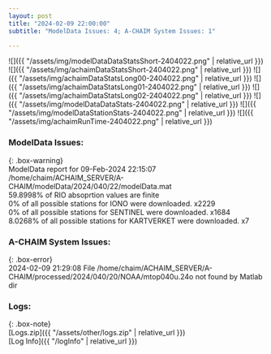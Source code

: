 ```yaml
---
layout: post
title: "2024-02-09 22:00:00"
subtitle: "ModelData Issues: 4; A-CHAIM System Issues: 1"

---
```


![]({{ "/assets/img/modelDataDataStatsShort-2404022.png" | relative_url }})
![]({{ "/assets/img/achaimDataStatsShort-2404022.png" | relative_url }})
![]({{ "/assets/img/achaimDataStatsLong00-2404022.png" | relative_url }})
![]({{ "/assets/img/achaimDataStatsLong01-2404022.png" | relative_url }})
![]({{ "/assets/img/achaimDataStatsLong02-2404022.png" | relative_url }})
![]({{ "/assets/img/modelDataDataStats-2404022.png" | relative_url }})
![]({{ "/assets/img/modelDataStationStats-2404022.png" | relative_url }})
![]({{ "/assets/img/achaimRunTime-2404022.png" | relative_url }})


### ModelData Issues:  
  
{: .box-warning}  
 ModelData report for 09-Feb-2024 22:15:07   
 /home/chaim/ACHAIM_SERVER/A-CHAIM/modelData/2024/040/22/modelData.mat   
 59.8998% of RIO absoprtion values are finite   
 0% of all possible stations for IONO were downloaded. x2229   
 0% of all possible stations for SENTINEL were downloaded. x1684   
 8.0268% of all possible stations for KARTVERKET were downloaded. x7   
  
### A-CHAIM System Issues:  
  
{: .box-error}  
2024-02-09 21:29:08 File /home/chaim/ACHAIM_SERVER/A-CHAIM/processed/2024/040/20/NOAA/mtop040u.24o not found by Matlab dir  

### Logs:  
  
{: .box-note}  
[Logs.zip]({{ "/assets/other/logs.zip" | relative_url }})  
[Log Info]({{ "/logInfo" | relative_url }})  
